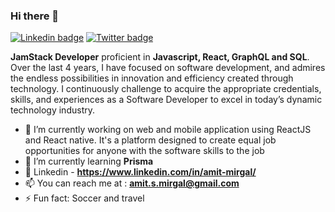 ### Hi there 👋

[![Linkedin badge](https://img.shields.io/badge/-LinkedIn-blue?style=for-the-badge&logo=Linkedin&logocolor=white&labelColor=blue&color=blue)](https://www.linkedin.com/in/amit-mirgal/)
[![Twitter badge](https://img.shields.io/badge/-Twitter-white?style=for-the-badge&logo=Twitter&logoColor=white&labelColor=green&color=green)](https://twitter.com/amit_mirgal/)

**JamStack Developer** proficient in **Javascript, React, GraphQL and SQL**. Over the last 4 years, I have focused on software development, and admires the endless possibilities in innovation and efficiency created through technology. I continuously challenge to acquire the appropriate credentials, skills, and experiences as a Software Developer to excel in today’s dynamic technology industry.  

- 🔭 I’m currently working on web and mobile application using ReactJS and React native. It's a platform designed to create equal job opportunities for anyone with the software skills to the job
- 🌱 I’m currently learning **Prisma**
- 💼 Linkedin - **https://www.linkedin.com/in/amit-mirgal/**
- 📫 You can reach me at : **amit.s.mirgal@gmail.com**
- ⚡ Fun fact: Soccer and travel
